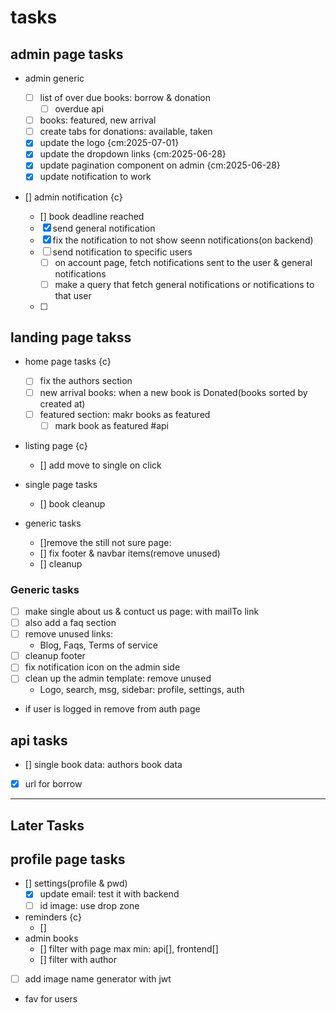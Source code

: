
# tasks

## admin page tasks

- admin generic

  - [ ] list of over due books: borrow & donation
    - [ ] overdue api
  - [ ] books: featured, new arrival
  - [ ] create tabs for donations: available, taken
  - [x] update the logo {cm:2025-07-01}
  - [x] update the dropdown links {cm:2025-06-28}
  - [x] update pagination component on admin {cm:2025-06-28}
  - [x] update notification to work

- [] admin notification {c}
  - [] book deadline reached
  - [x] send general notification
  - [x] fix the notification to not show seenn notifications(on backend)
  - [ ] send notification to specific users
    - [ ] on account page, fetch notifications sent to the user & general notifications
    - [ ] make a query that fetch general notifications or notifications to that user
  - [ ] 
  
## landing page takss

- home page tasks {c}
  - [ ] fix the authors section
  - [ ] new arrival books: when a new book is Donated(books sorted by created at)
  - [ ] featured section: makr books as featured
    - [ ] mark book as featured #api

- listing page {c}
  - [] add move to single on click
- single page tasks

  - [] book cleanup
- generic tasks
  - []remove the still not sure page:
  - [] fix footer & navbar items(remove unused)
  - [] cleanup
  
### Generic tasks

- [ ] make single about us & contuct us page: with mailTo link
- [ ] also add a faq section
- [ ] remove unused links:
  - Blog, Faqs, Terms of service
- [ ] cleanup footer
- [ ] fix notification icon on the admin side
- [ ] clean up the admin template: remove unused
  - Logo, search, msg, sidebar: profile, settings, auth
- if user is logged in remove from auth page

## api tasks

- [] single book data: authors book data
- [x] url for borrow

--------------------------------------------------

## Later Tasks

## profile page tasks

- [] settings(profile & pwd)
  - [x] update email: test it with backend
  - [ ] id image: use drop zone
- reminders {c}
  - []
- admin books
  - [] filter with page max min: api[], frontend[]
  - [] filter with author
- [ ] add image name generator with jwt
- fav for users
